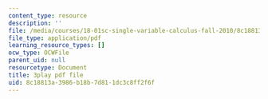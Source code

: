 ```yaml
---
content_type: resource
description: ''
file: /media/courses/18-01sc-single-variable-calculus-fall-2010/8c18813a3986b18b7d811dc3c8ff2f6f_ryLdyDrBfvI.pdf
file_type: application/pdf
learning_resource_types: []
ocw_type: OCWFile
parent_uid: null
resourcetype: Document
title: 3play pdf file
uid: 8c18813a-3986-b18b-7d81-1dc3c8ff2f6f
---
```

